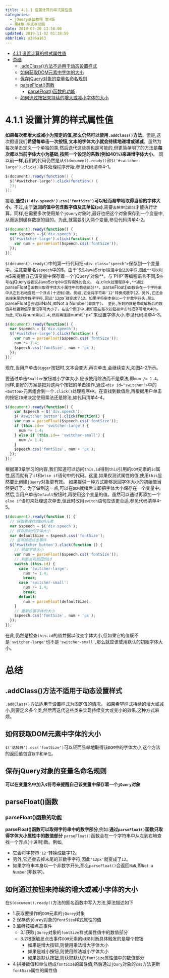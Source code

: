 ```yaml
---
title: 4.1.1 设置计算的样式属性值
categories: 
  - jQuery基础教程 第4版
  - 第4章 样式与动画
date: 2019-07-20 13:58:08
updated: 2019-11-02 01:38:59
abbrlink: a3a6a163
---
```

- [4.1.1 设置计算的样式属性值](/ReadingNotes/a3a6a163/#4-1-1-设置计算的样式属性值)
- [总结](/ReadingNotes/a3a6a163/#总结)
    - [.addClass()方法不适用于动态设置样式](/ReadingNotes/a3a6a163/#-addClass-方法不适用于动态设置样式)
    - [如何获取DOM元素中字体的大小](/ReadingNotes/a3a6a163/#如何获取DOM元素中字体的大小)
    - [保存jQuery对象的变量名命名规则](/ReadingNotes/a3a6a163/#保存jQuery对象的变量名命名规则)
    - [parseFloat()函数](/ReadingNotes/a3a6a163/#parseFloat-函数)
        - [parseFloat()函数的功能](/ReadingNotes/a3a6a163/#parseFloat-函数的功能)
    - [如何通过按钮来持续的增大或减小字体的大小](/ReadingNotes/a3a6a163/#如何通过按钮来持续的增大或减小字体的大小)

<!--more-->
<script src="https://cdn.bootcss.com/jquery/3.4.0/jquery.slim.min.js"></script>
<script>$(document).ready(function () {$(".post-body > ul:nth-child(1)").hide();});</script>

<!--end-->
<!--SSTStart-->
# 4.1.1 设置计算的样式属性值 #
<!--SSTStop-->
**如果每次都增大或减小为预定的值,那么仍然可以使用`.addClass()`方法**。但是,这次假设我们**希望每单击一次按钮,文本的字体大小就会持续地递增或递减**。虽然为每次单击定义一个单独的类,然后迭代这些类也是可能的,但更简单明了的方法是**每次都以当前字体大小为基础,按照一个设定的系数(例如40%)来递增字体大小**。
同以前一样,我们的代码仍然是从`$(document).ready()`和`$('#switcher-large').click()`事件处理程序开始,参见代码清单4-1。
```java
$(document).ready(function() { 
  $('#switcher-large').click(function() { 
  }); 
}); 
```
接着,**通过`$('div.speech').css('fontSize')`可以轻而易举地取得当前的字体大小**。不过,由于**返回的值中包含数字值及其单位(`px`)**,需要`去掉单位部分`才能执行计算。同样,在需要多次使用某个`jQuery`对象时,最好也把这个对象保存到一个变量中,从而达到缓存数据的目的。为此,就需要引入两个变量,参见代码清单4-2。
```javascript
$(document).ready(function() { 
  var $speech = $('div.speech'); 
  $('#switcher-large').click(function() { 
    var num = parseFloat($speech.css('fontSize')); 
  }); 
}); 
```
`$(document).ready()`中的第一行代码把`<div class="speech">`保存到一个变量中。注意变量名`$speech`中的$。由于`$`是`JavaScript`变量中合法的字符,因此**可以利用`$`来提醒自己该变量中保存着一个`jQuery`对象**。与`PHP`等编程语言不同,`$`符号在`jQuery`或者说`JavaScript`中没有特殊的含义。
在`.click`处理程序中,**通过`parseFloat()`函数只取得字体大小属性中的数值部分**。`parseFloat()`函数会在一个字符串中从左到右地查找一个浮点(十进制)数。例如,它会将字符串'12'转换成数字12。另外,它还会去掉末尾的非数字字符,因此'12`px'`就变成了12。如果字符串本身以一个非数字开头,那么`parseFloat()`会返回`NaN`,即`Not a Number`(非数字)。
至此,所剩的就是修改解析后的数值并根据新值来重设字号大小了。在这个例子中,我们要在每次按钮被单击时把字号增大40%。为此,可以将`num`乘以1.4,然后再连接`num`和'`px'`来设置字体大小,参见代码清单4-3。
```javascript
$(document).ready(function() { 
  var $speech = $('div.speech'); 
  $('#switcher-large').click(function() { 
    var num = parseFloat($speech.css('fontSize')); 
    num *= 1.4; 
    $speech.css('fontSize', num + 'px'); 
  }); 
}); 
```
现在,当用户单击`Bigger`按钮时,文本会变大,再次单击,会继续变大,如图4-2所示。

要通过单击`Smaller`按钮减小字体大小,应该使用除法而不是乘法,即`num /= 1.4`。同样,更好的方案是把对这两个按钮的单击操作,通过`<div id="switcher">`中的`<button>`元素组合到一个`.click()`处理程序中。在查找到数值后,再根据用户单击的按钮`ID`来决定使用乘法还是除法,如代码清单4-4。
```javascript
$(document).ready(function() { 
    var $speech = $('div.speech'); 
    $('#switcher button').click(function() { 
    var num = parseFloat($speech.css('fontSize')); 
    if (this.id== 'switcher-large') { 
      num *= 1.4; 
    } else if (this.id== 'switcher-small') { 
      num /= 1.4; 
    } 
    $speech.css('fontSize', num + 'px'); 
  }); 
});
```
根据第3章学习的内容,我们知道可以访问`this.id`得到`this`引用的`DOM`元素的`id`属性,因而就有了`if`和`else if`语句中的代码。这里,如果仅测试属性的值,使用`this`显然要比创建`jQuery`对象更有效。
如果提供一种方式能够返回字体大小的初始值当然更好了。为了做到这一点,可以在`DOM`就绪后立即把字体大小保存在一个变量中。然后,当用户单击`Default`按钮时,再使用这个变量的值。虽然可以通过再添加一个`else if`语句来处理这次单击,但此时改用`switch`语句应该更合适,参见代码清单4-5。
```javascript
$(document).ready(function () {
  // 获取要操作的DOM元素
  var $speech = $('div.speech');
  // 保存原始的字体大小
  var defaultSize = $speech.css('fontSize');
  // 监听按钮点击事件
  $('#switcher button').click(function () {
    // 获取字体大小
    var num = parseFloat($speech.css('fontSize'));
    // 判断当前按钮的id
    switch (this.id) {
      case 'switcher-large':
        num *= 1.4;
        break;
      case 'switcher-small':
        num /= 1.4;
        break;
      default:
        num = parseFloat(defaultSize);
    }
    // 重新设置字体的大小
    $speech.css('fontSize', num + 'px');
  });
});
```
在此,仍然是检查`this.id`的值并据以改变字体大小,但如果它的值既不是`'switcher-large'`也不是`'switcher-small'`,那么就应该使用默认的初始字体大小。

# 总结 #
<!--SSTStart-->
## .addClass()方法不适用于动态设置样式 ##
`.addClass()`方法适用于设置样式为固定值的情况。
如果希望样式持续的增大或减小,则要定义多个类,然后再迭代这些类来实现持续变大或变小的效果.这种方式麻烦。

## 如何获取DOM元素中字体的大小 ##
`$('选择符').css('fontSize')`可以轻而易举地取得该`DOM`中的字体大小,这个方法的返回值包含`数字`和`单位`。
## 保存jQuery对象的变量名命名规则 ##
**可以在变量名中加入`$`符号来提醒自己该变量中保存着一个`jQuery`对象**
## parseFloat()函数 ##
### parseFloat()函数的功能 ###
**parseFloat()函数可以取得字符串中的数字部分**,例如:**通过`parseFloat()`函数只取得字体大小属性中的数值部分**
`parseFloat()`函数会在一个字符串中从左到右地查找一个浮点(十进制)数。例如,
- 它会将字符串`'12'`转换成数字12。
- 另外,它还会去掉末尾的非数字字符,因此`'12px'`就变成了`12`。
- 如果字符串本身以一个非数字开头,那么`parseFloat()`会返回`NaN`,即`Not a Number`(非数字)。

## 如何通过按钮来持续的增大或减小字体的大小 ##
在`$(document).ready()`方法的匿名函数中写入方法,算法描述如下
- 1.获取要操作的`DOM`元素的`jQurey`对象
- 2.保存该`jQurey`对象的`fontSize`样式属性的值
- 3.监听按钮点击事件
    - 3.1获取`jQurey`对象的`fontSize`样式属性值中的数值部分
    - 3.2根据触发点击事件`DOM`元素的id来判断具体触发的是哪个按钮
        - 如果是增大按钮,则使用乘法增大字体大小
        - 如果是减小按钮,则使用除法减小字体大小
        - 如果是默认按钮,则获取默认的`fontSize`属性值中的数值部分
- 4.拼接数值和单位组成`fontSize`的属性值,然后通过`jQury`对象的`css`方法更新`fontSize`属性的属性值

<!--SSTStop-->


